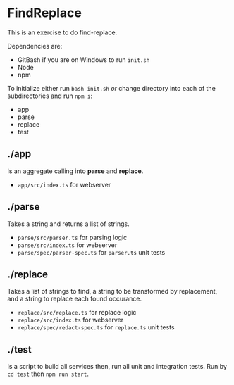 # FindReplace
This is an exercise to do find-replace.

Dependencies are:
   * GitBash if you are on Windows to run `init.sh`
   * Node
   * npm

To initialize either run `bash init.sh` *or* change directory into each of the subdirectories and run `npm i`:
   * app
   * parse
   * replace
   * test

## ./app
Is an aggregate calling into **parse** and **replace**. 
   * `app/src/index.ts` for webserver

## ./parse
Takes a string and returns a list of strings.
   * `parse/src/parser.ts` for parsing logic
   * `parse/src/index.ts` for webserver
   * `parse/spec/parser-spec.ts` for `parser.ts` unit tests

## ./replace
Takes a list of strings to find, a string to be transformed by replacement, and a string to replace each found occurance.
   * `replace/src/replace.ts` for replace logic
   * `replace/src/index.ts` for webserver
   * `replace/spec/redact-spec.ts` for `replace.ts` unit tests

## ./test
Is a script to build all services then, run all unit and integration tests. Run by `cd test` then `npm run start`. 

